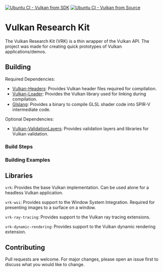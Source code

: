 [![Ubuntu CI - Vulkan from SDK](https://github.com/WilliamLewww/vulkan_research_kit/actions/workflows/ubuntu-ci-vulkan-from-sdk.yml/badge.svg)](https://github.com/WilliamLewww/vulkan_research_kit/actions/workflows/ubuntu-ci-vulkan-from-sdk.yml)
[![Ubuntu CI - Vulkan from Source](https://github.com/WilliamLewww/vulkan_research_kit/actions/workflows/ubuntu-ci-vulkan-from-source.yml/badge.svg)](https://github.com/WilliamLewww/vulkan_research_kit/actions/workflows/ubuntu-ci-vulkan-from-source.yml)

# Vulkan Research Kit

The Vulkan Research Kit (VRK) is a thin wrapper of the Vulkan API. The project was made for creating quick prototypes of Vulkan applications/demos.

## Building

Required Dependencies:
- [Vulkan-Headers](https://github.com/KhronosGroup/Vulkan-Headers): Provides Vulkan header files required for compilation.
- [Vulkan-Loader](https://github.com/KhronosGroup/Vulkan-Loader): Provides the Vulkan library used for linking during compilation.
- [Glslang](https://github.com/KhronosGroup/glslang): Provides a binary to compile GLSL shader code into SPIR-V intermediate code.

Optional Dependencies:
- [Vulkan-ValidationLayers](https://github.com/KhronosGroup/Vulkan-ValidationLayers): Provides validation layers and libraries for Vulkan validation.

### Build Steps

### Building Examples

## Libraries
`vrk`: Provides the base Vulkan implementation. Can be used alone for a headless Vulkan application.

`vrk-wsi`: Provides support to the Window System Integration. Required for presenting images to a surface on a window.

`vrk-ray-tracing`: Provides support to the Vulkan ray tracing extensions.

`vrk-dynamic-rendering`: Provides support to the Vulkan dynamic rendering extension.

## Contributing
Pull requests are welcome. For major changes, please open an issue first to discuss what you would like to change.
